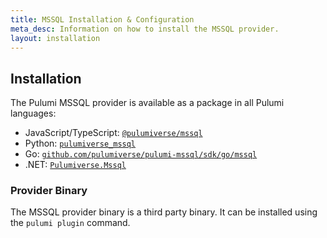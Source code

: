```yaml
---
title: MSSQL Installation & Configuration
meta_desc: Information on how to install the MSSQL provider.
layout: installation
---
```


## Installation

The Pulumi MSSQL provider is available as a package in all Pulumi languages:

* JavaScript/TypeScript: [`@pulumiverse/mssql`](https://www.npmjs.com/package/@pulumiverse/mssql)
* Python: [`pulumiverse_mssql`](https://pypi.org/project/pulumiverse_mssql/)
* Go: [`github.com/pulumiverse/pulumi-mssql/sdk/go/mssql`](https://pkg.go.dev/github.com/pulumiverse/pulumi-mssql/sdk/go/mssql)
* .NET: [`Pulumiverse.Mssql`](https://www.nuget.org/packages/Pulumiverse.Mssql)

### Provider Binary

The MSSQL provider binary is a third party binary. It can be installed using the `pulumi plugin` command.
